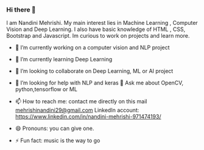 ### Hi there 👋

<!--
**nandinimehrishi/nandinimehrishi** is a ✨ _special_ ✨ repository because its `README.md` (this file) appears on your GitHub profile.
-->

I am Nandini Mehrishi. My main interest lies in Machine Learning , Computer Vision and Deep Learning. I also have basic knowledge of HTML , CSS, Bootstrap and Javascript. Im curious to work on projects and learn more.

* 🔭 I’m currently working on a computer vision and NLP project
* 🌱 I’m currently learning Deep Learning
* 👯 I’m looking to collaborate on Deep Learning, ML or AI project
* 🤔 I’m looking for help with NLP and keras
 💬 Ask me about OpenCV, python,tensorflow or ML
* 📫 How to reach me: contact me directly on this mail
       mehrishinandini29@gmail.com
       LinkedIn account: https://www.linkedin.com/in/nandini-mehrishi-971474193/


* 😄 Pronouns: you can give one.
* ⚡ Fun fact: music is the way to go

